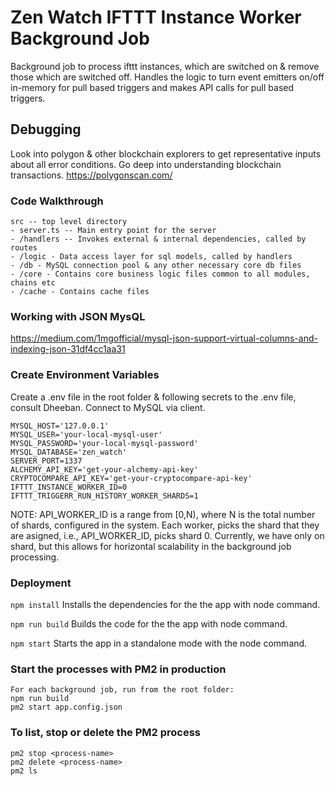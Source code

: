 # Zen Watch IFTTT Instance Worker Background Job
Background job to process ifttt instances, which are switched on & remove those which are switched off. Handles the logic to turn event emitters on/off in-memory for pull based triggers and makes API calls for pull based triggers. 

## Debugging
Look into polygon & other blockchain explorers to get representative inputs about all error conditions. Go deep into understanding blockchain transactions.
https://polygonscan.com/

### Code Walkthrough
```
src -- top level directory
- server.ts -- Main entry point for the server
- /handlers -- Invokes external & internal dependencies, called by routes
- /logic - Data access layer for sql models, called by handlers
- /db - MySQL connection pool & any other necessary core db files
- /core - Contains core business logic files common to all modules, chains etc
- /cache - Contains cache files
```

### Working with JSON MysQL
https://medium.com/1mgofficial/mysql-json-support-virtual-columns-and-indexing-json-31df4cc1aa31

### Create Environment Variables
Create a .env file in the root folder & following secrets to the .env file, consult Dheeban.
Connect to MySQL via client.
```
MYSQL_HOST='127.0.0.1'
MYSQL_USER='your-local-mysql-user'
MYSQL_PASSWORD='your-local-mysql-password'
MYSQL_DATABASE='zen_watch'
SERVER_PORT=1337
ALCHEMY_API_KEY='get-your-alchemy-api-key'
CRYPTOCOMPARE_API_KEY='get-your-cryptocompare-api-key'
IFTTT_INSTANCE_WORKER_ID=0
IFTTT_TRIGGERR_RUN_HISTORY_WORKER_SHARDS=1
```
NOTE: API_WORKER_ID is a range from [0,N), where N is the total number of shards, configured in the system. Each worker, picks the shard that they are asigned, i.e., API_WORKER_ID, picks shard 0. Currently, we have only on shard, but this allows for horizontal scalability in the background job processing.

### Deployment
``` npm install ```
Installs the dependencies for the the app with node command.

``` npm run build ```
Builds the code for the the app with node command.

``` npm start ```
Starts the app in a standalone mode with the node command.

### Start the processes with PM2 in production
```
For each background job, run from the root folder:
npm run build
pm2 start app.config.json
```

### To list, stop or delete the PM2 process
```
pm2 stop <process-name>
pm2 delete <process-name>
pm2 ls
```